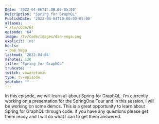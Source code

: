 ```yaml
---
Date: '2022-04-06T15:00:00-05:00'
Description: "Spring for GraphQL"
PublishDate: '2022-04-04T10:00:00-05:00'
aliases:
- /tv/code/64
episode: '64'
image: /tv/code/images/dan-vega.png
explicit: 'no'
hosts:
- Dan Vega
lastmod: '2022-04-04'
minutes: 120
title: "Spring for GraphQL"
truncate: ''
twitch: vmwaretanzu
type: tv-episode
youtube: ""
---
```


In this episode, we will learn all about Spring for GraphQL. I'm currently working on a presentation for the SpringOne Tour and in this session, I will be working on some demos. This is a great opportunity to learn about Spring for GraphQL through code. If you have any questions please get them ready and I will do what I can to get them answered.

